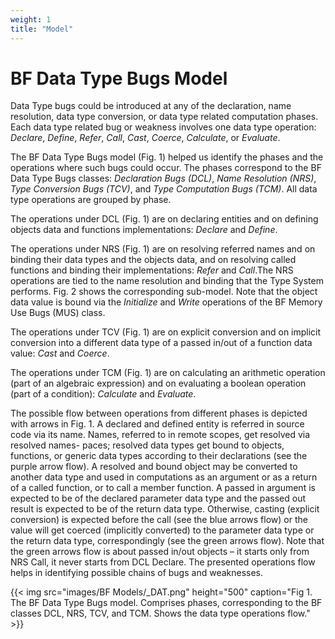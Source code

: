 ```yaml
---
weight: 1
title: "Model"
---
```

# BF Data Type Bugs Model

Data Type bugs could be introduced at any of the declaration, name resolution, data type conversion, or data type related computation phases. Each data type related bug or weakness involves one data type operation: _Declare_, _Define_, _Refer_, _Call_, _Cast_, _Coerce_, _Calculate_, or _Evaluate_.

The BF Data Type Bugs model (Fig. 1) helped us identify the phases and the operations where such bugs could occur. The phases correspond to the BF Data Type Bugs classes: _Declaration Bugs (DCL)_, _Name Resolution (NRS)_, _Type Conversion Bugs (TCV)_, and _Type Computation Bugs (TCM)_. All data type operations are grouped by phase.

The operations under DCL (Fig. 1) are on declaring entities and on defining objects data and functions implementations: _Declare_ and _Define_.

The operations under NRS (Fig. 1) are on resolving referred names and on binding their data types and the objects data, and on resolving called functions and binding their implementations: _Refer_ and _Call_.The NRS operations are tied to the name resolution and binding that the Type System performs. Fig. 2 shows the corresponding sub-model. Note that the object data value is bound via the _Initialize_ and _Write_ operations of the BF Memory Use Bugs (MUS) class.

The operations under TCV (Fig. 1) are on explicit conversion and on implicit conversion into a different data type of a passed in/out of a function data value: _Cast_ and _Coerce_.

The operations under TCM (Fig. 1) are on calculating an arithmetic operation (part of an algebraic expression) and on evaluating a boolean operation (part of a condition): _Calculate_ and _Evaluate_.

The possible flow between operations from different phases is depicted with arrows in Fig. 1. A declared and defined entity is referred in source code via its name. Names, referred to in remote scopes, get resolved via resolved names- paces; resolved data types get bound to objects, functions, or generic data types according to their declarations (see the purple arrow flow). A resolved and bound object may be converted to another data type and used in computations as an argument or as a return of a called function, or to call a member function. A passed in argument is expected to be of the declared parameter data type and the passed out result is expected to be of the return data type. Otherwise, casting (explicit conversion) is expected before the call (see the blue arrows flow) or the value will get coerced (implicitly converted) to the parameter data type or the return data type, correspondingly (see the green arrows flow). Note that the green arrows flow is about passed in/out objects – it starts only from NRS Call, it never starts from DCL Declare. The presented operations flow helps in identifying possible chains of bugs and weaknesses.

{{< img src="images/BF Models/_DAT.png" height="500" caption="Fig 1. The BF Data Type Bugs model. Comprises phases, corresponding to the BF classes DCL, NRS, TCV, and TCM. Shows the data type operations flow." >}}


